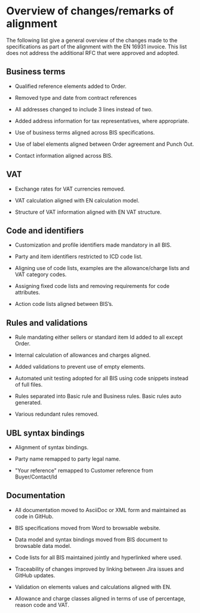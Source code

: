 # Overview of changes/remarks of alignment

The following list give a general overview of the changes made to the specifications as part of the alignment with the EN 16931 invoice. This list does not address the additional RFC that were approved and adopted.

## Business terms

- Qualified reference elements added to Order.

- Removed type and date from contract references

- All addresses changed to include 3 lines instead of two.

- Added address information for tax representatives, where appropriate.

- Use of business terms aligned across BIS specifications.

- Use of label elements aligned between Order agreement and Punch Out.

- Contact information aligned across BIS.

## VAT

- Exchange rates for VAT currencies removed.

- VAT calculation aligned with EN calculation model.

- Structure of VAT information aligned with EN VAT structure.

## Code and identifiers

- Customization and profile identifiers made mandatory in all BIS.

- Party and item identifiers restricted to ICD code list.

- Aligning use of code lists, examples are the allowance/charge lists and VAT category codes.

- Assigning fixed code lists and removing requirements for code attributes.

- Action code lists aligned between BIS’s.

## Rules and validations

- Rule mandating either sellers or standard item Id added to all except Order.

- Internal calculation of allowances and charges aligned.

- Added validations to prevent use of empty elements.

- Automated unit testing adopted for all BIS using code snippets instead of full files.

- Rules separated into Basic rule and Business rules. Basic rules auto generated.

- Various redundant rules removed.

## UBL syntax bindings

- Alignment of syntax bindings.

- Party name remapped to party legal name.

- "Your reference" remapped to Customer reference from Buyer/Contact/Id

## Documentation

- All documentation moved to AsciiDoc or XML form and maintained as code in GitHub.

- BIS specifications moved from Word to browsable website.

- Data model and syntax bindings moved from BIS document to browsable data model.

- Code lists for all BIS maintained jointly and hyperlinked where used.

- Traceability of changes improved by linking between Jira issues and GitHub updates.

- Validation on elements values and calculations aligned with EN.

- Allowance and charge classes aligned in terms of use of percentage, reason code and VAT.

